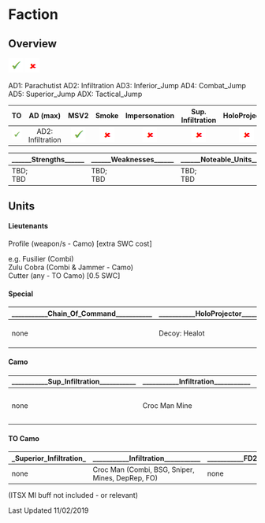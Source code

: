 # Faction

## Overview

![tick](/images/tick.png "Yes")
![cross](/images/cross.png "No")

AD1: Parachutist
AD2: Infiltration
AD3: Inferior_Jump
AD4: Combat_Jump
AD5: Superior_Jump
ADX: Tactical_Jump

| TO | AD (max) | MSV2 | Smoke | Impersonation | Sup. Infiltration | HoloProjector | TAGs | Strategos (max) |
|:--:|:--------:|:----:|:-----:|:-------------:|:-----------------:|:-------------:|:----:|:---------------:|
| ![tick](/images/tick.png "Yes") | AD2: Infiltration | ![tick](/images/tick.png "Yes") | ![cross](/images/cross.png "No") | ![cross](/images/cross.png "No") | ![cross](/images/cross.png "No") | ![cross](/images/cross.png "No") | ![tick](/images/tick.png "Yes") | L3 |

| \_\_\_\_\_\_Strengths\_\_\_\_\_\_	| \_\_\_\_\_\_Weaknesses\_\_\_\_\_\_ | \_\_\_\_\_\_Noteable_Units\_\_\_\_\_\_ | \_\_\_\_\_\_General_Notes\_\_\_\_\_\_ |
|--|--|--|--|
| TBD;<br>TBD | TBD;<br>TBD | TBD;<br>TBD | TBD;<br>TBD |

## Units

#### Lieutenants

Profile (weapon/s - Camo) [extra SWC cost]

e.g.
Fusilier (Combi)  
Zulu Cobra (Combi & Jammer - Camo)   
Cutter (any - TO Camo) [0.5 SWC]  

#### Special

| \_\_\_\_\_\_\_\_\_\_\_Chain_Of_Command\_\_\_\_\_\_\_\_\_\_\_ | \_\_\_\_\_\_\_\_\_\_\_HoloProjector\_\_\_\_\_\_\_\_\_\_\_ | \_\_\_\_\_\_\_\_\_\_\_AD\_\_\_\_\_\_\_\_\_\_\_ |
|--|--|--|
| none | Decoy: Healot | AD2: Echo Bravo (BSG, LRL, Red Fury, AHD, WildParrot, Paramedic) |

#### Camo

| \_\_\_\_\_\_\_\_\_\_\_Sup_Infiltration\_\_\_\_\_\_\_\_\_\_\_ | \_\_\_\_\_\_\_\_\_\_\_Infiltration\_\_\_\_\_\_\_\_\_\_\_ | \_\_\_\_\_\_\_\_\_\_\_FD2\_\_\_\_\_\_\_\_\_\_\_ |	\_\_\_\_\_\_\_\_\_\_\_FD1\_\_\_\_\_\_\_\_\_\_\_ | \_\_\_\_\_\_\_\_\_\_\_DZ\_\_\_\_\_\_\_\_\_\_\_ |
|--|--|--|--|--|
| none | Croc Man Mine | none | Zulu Cobra (Spitfire, Jammer, Combi, Breaker Combi, Shock Marksman Rifle, Sensor, KHD, FO) | none |


#### TO Camo

| \_Superior_Infiltration\_ | \_\_\_\_\_\_\_\_\_\_\_Infiltration\_\_\_\_\_\_\_\_\_\_\_ | \_\_\_\_\_\_\_\_\_\_\_FD2\_\_\_\_\_\_\_\_\_\_\_ |	\_\_\_\_\_\_\_\_\_\_\_FD1\_\_\_\_\_\_\_\_\_\_\_ | \_\_\_\_\_\_\_\_\_\_\_DZ\_\_\_\_\_\_\_\_\_\_\_ |
|--|--|--|--|--|
| none | Croc Man (Combi, BSG, Sniper, Mines, DepRep, FO) | none | none | Cutter (Multi HMG) |

(ITSX MI buff not included - or relevant)

Last Updated 11/02/2019
